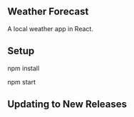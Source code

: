 ## Weather Forecast

A local weather app in React.

## Setup

npm install

npm start

## Updating to New Releases

